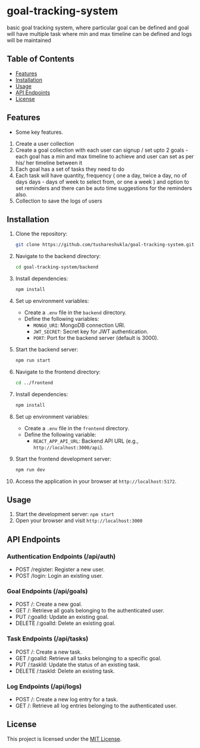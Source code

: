 # goal-tracking-system

basic goal tracking system, where particular goal can be defined and goal will have multiple task where min and max timeline can be defined and logs will be maintained

## Table of Contents

- [Features](#features)
- [Installation](#installation)
- [Usage](#usage)
- [API Endpoints](#api-endpoints)
- [License](#license)

## Features

- Some key features.
1. Create a user collection
2. Create a goal collection with each user can signup / set upto 2 goals - each goal has a
min and max timeline to achieve and user can set as per his/ her timeline between it
3. Each goal has a set of tasks they need to do
4. Each task will have quantity, frequency ( one a day, twice a day, no of days days - days of
week to select from, or one a week ) and option to set reminders and there can be auto time
suggestions for the reminders also.
5. Collection to save the logs of users

## Installation

1. Clone the repository:

    ```bash
    git clone https://github.com/tushareshukla/goal-tracking-system.git
    ```

2. Navigate to the backend directory:

    ```bash
    cd goal-tracking-system/backend
    ```

3. Install dependencies:

    ```bash
    npm install
    ```

4. Set up environment variables:
   - Create a `.env` file in the `backend` directory.
   - Define the following variables:
     - `MONGO_URI`: MongoDB connection URI.
     - `JWT_SECRET`: Secret key for JWT authentication.
     - `PORT`: Port for the backend server (default is 3000).

5. Start the backend server:

    ```bash
    npm run start
    ```

6. Navigate to the frontend directory:

    ```bash
    cd ../frontend
    ```

7. Install dependencies:

    ```bash
    npm install
    ```

8. Set up environment variables:
   - Create a `.env` file in the `frontend` directory.
   - Define the following variable:
     - `REACT_APP_API_URL`: Backend API URL (e.g., `http://localhost:3000/api`).

9. Start the frontend development server:

    ```bash
    npm run dev
    ```

10. Access the application in your browser at `http://localhost:5172`.


## Usage

1. Start the development server: `npm start`
2. Open your browser and visit `http://localhost:3000`

## API Endpoints
### Authentication Endpoints (/api/auth)
- POST /register: Register a new user.
- POST /login: Login an existing user.

### Goal Endpoints (/api/goals)
- POST /: Create a new goal.
- GET /: Retrieve all goals belonging to the authenticated user.
- PUT /:goalId: Update an existing goal.
- DELETE /:goalId: Delete an existing goal.

### Task Endpoints (/api/tasks)
- POST /: Create a new task.
- GET /:goalId: Retrieve all tasks belonging to a specific goal.
- PUT /:taskId: Update the status of an existing task.
- DELETE /:taskId: Delete an existing task.

### Log Endpoints (/api/logs)
- POST /: Create a new log entry for a task.
- GET /: Retrieve all log entries belonging to the authenticated user.




## License

This project is licensed under the [MIT License](LICENSE).
